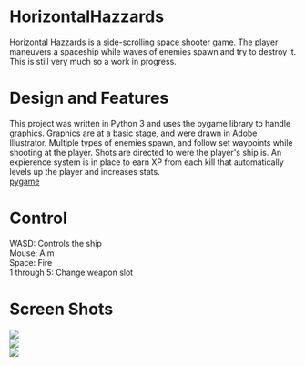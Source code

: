 # HorizontalHazzards
Horizontal Hazzards is a side-scrolling space shooter game. The player maneuvers a spaceship while waves of enemies spawn and try to destroy it. This is still very much so a work in progress.<br>

# Design and Features
This project was written in Python 3 and uses the pygame library to handle graphics. Graphics are at a basic stage, and were drawn in Adobe Illustrator. Multiple types of enemies spawn, and follow set waypoints while shooting at the player. Shots are directed to were the player's ship is. An expierence system is in place to earn XP from each kill that automatically levels up the player and increases stats.<br>
[pygame](http://www.pygame.org/)<br>

# Control
WASD: Controls the ship<br>
Mouse: Aim<br>
Space: Fire<br>
1 through 5: Change weapon slot<br>

# Screen Shots
<img src="http://betterin30days.github.io/horizontalhazzards/screenshots/shipselect.png"/><br>
<img src="http://betterin30days.github.io/horizontalhazzards/screenshots/baddie.png"/><br>
<img src="http://betterin30days.github.io/horizontalhazzards/screenshots/boss.png"/><br>